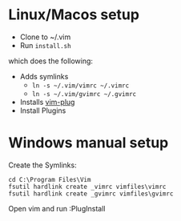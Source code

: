 # Linux/Macos setup
* Clone to ~/.vim
* Run `install.sh`

which does the following:

* Adds symlinks
    * `ln -s ~/.vim/vimrc ~/.vimrc`
    * `ln -s ~/.vim/gvimrc ~/.gvimrc`
* Installs [vim-plug](https://github.com/junegunn/vim-plug)
* Install Plugins

# Windows manual setup
Create the Symlinks:

```
cd C:\Program Files\Vim
fsutil hardlink create _vimrc vimfiles\vimrc
fsutil hardlink create _gvimrc vimfiles\gvimrc
```

Open vim and run :PlugInstall
